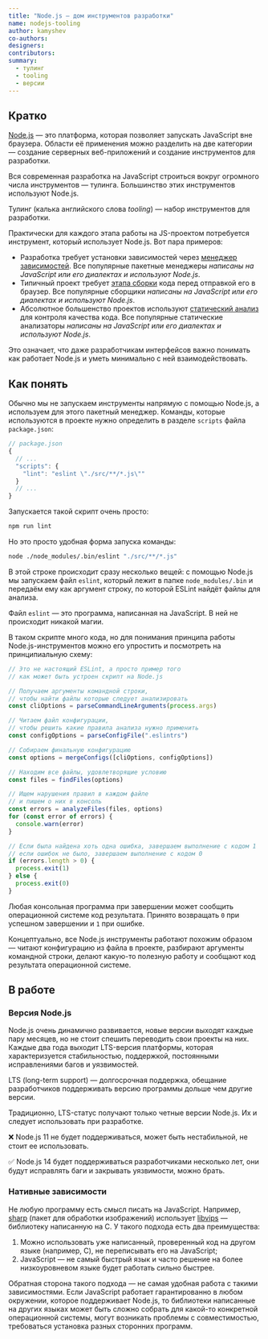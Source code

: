 ```yaml
---
title: "Node.js — дом инструментов разработки"
name: nodejs-tooling
author: kamyshev
co-authors:
designers:
contributors:
summary:
  - тулинг
  - tooling
  - версии
---
```


## Кратко

[Node.js](/js/tools/nodejs) — это платформа, которая позволяет запускать JavaScript вне браузера. Области её применения можно разделить на две категории — создание серверных веб-приложений и создание инструментов для разработки.

Вся современная разработка на JavaScript строиться вокруг огромного числа инструментов — тулинга. Большинство этих инструментов используют Node.js.

Тулинг (калька английского слова _tooling_) — набор инструментов для разработки.

Практически для каждого этапа работы на JS-проектом потребуется инструмент, который использует Node.js. Вот пара примеров:

- Разработка требует установки зависимостей через [менеджер зависимостей](/js/tools/package-managers). Все популярные пакетные менеджеры _написаны на JavaScript или его диалектах и используют Node.js_.
- Типичный проект требует [этапа сборки](/js/tools/bundlers) кода перед отправкой его в браузер. Все популярные сборщики _написаны на JavaScript или его диалектах и используют Node.js_.
- Абсолютное большенство проектов используют [статический анализ](/js/tools/static-analysis) для контроля качества кода. Все популярные статические анализаторы _написаны на JavaScript или его диалектах и используют Node.js_.

Это означает, что даже разработчикам интерфейсов важно понимать как работает Node.js и уметь минимально с ней взаимодействовать.

## Как понять

Обычно мы не запускаем инструменты напрямую с помощью Node.js, а используем для этого пакетный менеджер. Команды, которые используются в проекте нужно определить в разделе `scripts` файла `package.json`:

```javascript
// package.json
{
  // ...
  "scripts": {
    "lint": "eslint \"./src/**/*.js\""
  }
  // ...
}
```

Запускается такой скрипт очень просто:

```bash
npm run lint
```

Но это просто удобная форма запуска команды:

```bash
node ./node_modules/.bin/eslint "./src/**/*.js"
```

В этой строке происходит сразу несколько вещей: с помощью Node.js мы запускаем файл `eslint`, который лежит в папке `node_modules/.bin` и передаём ему как аргумент строку, по которой ESLint найдёт файлы для анализа.

Файл `eslint` — это программа, написанная на JavaScript. В ней не происходит никакой магии.

В таком скрипте много кода, но для понимания принципа работы Node.js-инструментов можно его упростить и посмотреть на принципиальную схему:

```javascript
// Это не настоящий ESLint, а просто пример того
// как может быть устроен скрипт на Node.js

// Получаем аргументы командной строки,
// чтобы найти файлы которые следует анализировать
const cliOptions = parseCommandLineArguments(process.args)

// Читаем файл конфигурации,
// чтобы решить какие правила анализа нужно применить
const configOptions = parseConfigFile(".eslintrs")

// Собираем финальную конфигурацию
const options = mergeConfigs([cliOptions, configOptions])

// Находим все файлы, удовлетворящие условию
const files = findFiles(options)

// Ищем нарушения правил в каждом файле
// и пишем о них в консоль
const errors = analyzeFiles(files, options)
for (const error of errors) {
  console.warn(error)
}

// Если была найдена хоть одна ошибка, завершаем выполнение с кодом 1
// если ошибок не было, завершаем выполнение с кодом 0
if (errors.length > 0) {
  process.exit(1)
} else {
  process.exit(0)
}
```

Любая консольная программа при завершении может сообщить операционной системе код результата. Принято возвращать `0` при успешном завершении и `1` при ошибке.

Концептуально, все Node.js инструменты работают похожим образом — читают конфигурацию из файла в проекте, разбирают аргументы командной строки, делают какую-то полезную работу и сообщают код результата операционной системе.

## В работе

### Версия Node.js

Node.js очень динамично развивается, новые версии выходят каждые пару месяцев, но не стоит спешить переводить свои проекты на них. Каждые два года выходит LTS-версия платформы, которая характеризуется стабильностью, поддержкой, постоянными исправлениями багов и уязвимостей.

LTS (long-term support) — долгосрочная поддержка, обещание разработчиков поддерживать версию программы дольше чем другие версии.

Традиционно, LTS-статус получают только четные версии Node.js. Их и следует использовать при разработке.

❌ Node.js 11 не будет поддерживаться, может быть нестабильной, не стоит ее использовать.

✅ Node.js 14 будет поддерживаться разработчиками несколько лет, они будут исправлять баги и закрывать уязвимости, можно брать.

### Нативные зависимости

Не любую программу есть смысл писать на JavaScript. Например, [sharp](https://github.com/lovell/sharp) (пакет для обработки изображений) использует [libvips](https://github.com/libvips/libvips) — библиотеку написанную на C. У такого подхода есть два преимущества:

1. Можно использовать уже написанный, проверенный код на другом языке (например, C), не переписывать его на JavaScript;
2. JavaScript — не самый быстрый язык и часто решение на более низкоуровневом языке будет работать сильно быстрее.

Обратная сторона такого подхода — не самая удобная работа с такими зависимостями. Если JavaScript работает гарантированно в любом окружении, которое поддерживает Node.js, то библиотеки написанные на других языках может быть сложно собрать для какой-то конкретной операционной системы, могут возникать проблемы с совместимостью, требоваться установка разных сторонних программ.
